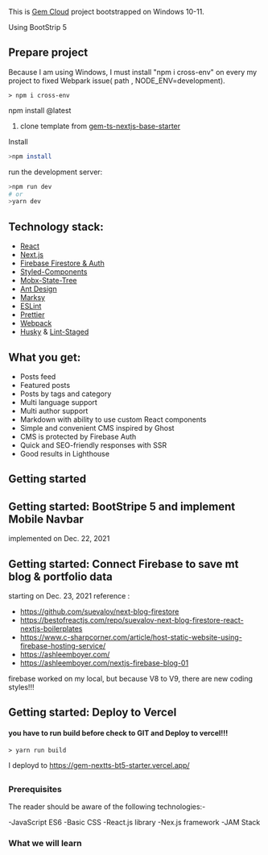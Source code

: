 This is [Gem Cloud](https://github.com/vercel/next.js/tree/canary/packages/create-next-app) project bootstrapped on Windows 10-11.

Using BootStrip 5

## Prepare project

Because I am using Windows, I must install "npm i cross-env" on every my project to fixed Webpark issue( path , NODE_ENV=development).

```
> npm i cross-env
```

npm install <packagename>@latest

1. clone template from [gem-ts-nextjs-base-starter](https://github.com/gemcloud/gem-next-ts-base-starter)

Install

```bash
>npm install
```

run the development server:

```bash
>npm run dev
# or
>yarn dev
```

## Technology stack:

- [React](https://github.com/facebook/react)
- [Next.js](https://github.com/zeit/next.js)
- [Firebase Firestore & Auth](https://firebase.google.com/)
- [Styled-Components](https://github.com/styled-components/styled-components)
- [Mobx-State-Tree](https://github.com/mobxjs/mobx-state-tree)
- [Ant Design](https://github.com/ant-design/ant-design)
- [Marksy](https://github.com/storybooks/marksy)
- [ESLint](https://github.com/eslint/eslint)
- [Prettier](https://github.com/prettier/prettier)
- [Webpack](https://github.com/webpack/webpack)
- [Husky](https://github.com/typicode/husky) & [Lint-Staged](https://github.com/okonet/lint-staged)

## What you get:

- Posts feed
- Featured posts
- Posts by tags and category
- Multi language support
- Multi author support
- Markdown with ability to use custom React components
- Simple and convenient CMS inspired by Ghost
- CMS is protected by Firebase Auth
- Quick and SEO-friendly responses with SSR
- Good results in Lighthouse

## Getting started

## Getting started: BootStripe 5 and implement Mobile Navbar

implemented on Dec. 22, 2021

## Getting started: Connect Firebase to save mt blog & portfolio data

starting on Dec. 23, 2021
reference :

- https://github.com/suevalov/next-blog-firestore
- https://bestofreactjs.com/repo/suevalov-next-blog-firestore-react-nextjs-boilerplates
- https://www.c-sharpcorner.com/article/host-static-website-using-firebase-hosting-service/
- https://ashleemboyer.com/
- https://ashleemboyer.com/nextjs-firebase-blog-01

firebase worked on my local, but because V8 to V9, there are new coding styles!!!

## Getting started: Deploy to Vercel

#### you have to run build before check to GIT and Deploy to vercel!!!

```
> yarn run build
```

I deployd to https://gem-nextts-bt5-starter.vercel.app/

##

### Prerequisites

The reader should be aware of the following technologies:-

-JavaScript ES6
-Basic CSS
-React.js library
-Nex.js framework
-JAM Stack

### What we will learn
